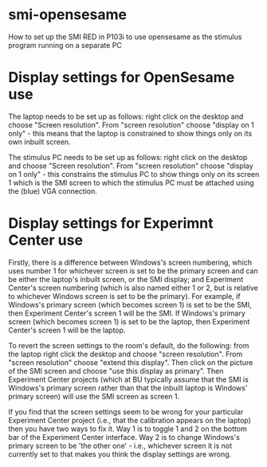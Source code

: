 # smi-opensesame
How to set up the SMI RED in P103i to use opensesame as the stimulus program running on a separate PC

# Display settings for OpenSesame use
The laptop needs to be set up as follows: right click on the desktop and choose "Screen resolution". From "screen resolution" choose "display on 1 only" - this means that the laptop is constrained to show things only on its own inbuilt screen.

The stimulus PC needs to be set up as follows: right click on the desktop and choose "Screen resolution". From "screen resolution" choose "display on 1 only" - this constrains the stimulus PC to show things only on its screen 1 which is the SMI  screen to which the stimulus PC must be attached using the (blue) VGA connection.

# Display settings for Experimnt Center use
Firstly, there is a difference between Windows's screen numbering, which uses number 1 for whichever screen is set to be the primary screen and can be either the laptop's inbuilt screen, or the SMI display; and Experiment Center's screen numbering (which is also named either 1 or 2, but is relative to whichever Windows screen is set to be the primary). For example, if Windows's primary screen (which becomes screen 1) is set to be the SMI, then Experiment Center's screen 1 will be the SMI. If Windows's primary screen (which becomes screen 1) is set to be the laptop, then Experiment Center's screen 1 will be the laptop.

To revert the screen settings to the room's default, do the following: from the laptop right click the desktop and choose "screen resolution". From "screen resolution" choose "extend this display". Then click on the picture of the SMI screen and choose "use this display as primary". Then Experiment Center projects (which at BU typically assume that the SMI is Windows's primary screen rather than that the inbuilt laptop is Windows' primary screen) will use the SMI screen as screen 1.

If you find that the screen settings seem to be wrong for your particular Experiment Center project (i.e., that the calibration appears on the laptop) then you have two ways to fix it. Way 1 is to toggle 1 and 2 on the bottom bar of the Experiment Center interface. Way 2 is to change Windows's primary screen to be 'the other one' - i.e., whichever screen it is not currently set to that makes you think the display settings are wrong.
